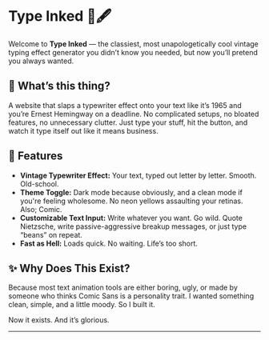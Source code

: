 # Type Inked 🎨🖋️

Welcome to **Type Inked** — the classiest, most unapologetically cool vintage typing effect generator you didn’t know you needed, but now you’ll pretend you always wanted.

## 📖 What’s this thing?

A website that slaps a typewriter effect onto your text like it’s 1965 and you’re Ernest Hemingway on a deadline. No complicated setups, no bloated features, no unnecessary clutter. Just type your stuff, hit the button, and watch it type itself out like it means business.

## 🎨 Features

* **Vintage Typewriter Effect:** Your text, typed out letter by letter. Smooth. Old-school.
* **Theme Toggle:** Dark mode because obviously, and a clean mode if you're feeling wholesome. No neon yellows assaulting your retinas. Also; Comic.
* **Customizable Text Input:** Write whatever you want. Go wild. Quote Nietzsche, write passive-aggressive breakup messages, or just type “beans” on repeat.
* **Fast as Hell:** Loads quick. No waiting. Life’s too short.

## ✨ Why Does This Exist?

Because most text animation tools are either boring, ugly, or made by someone who thinks Comic Sans is a personality trait. I wanted something clean, simple, and a little moody. So I built it.

Now it exists. And it’s glorious.

---

